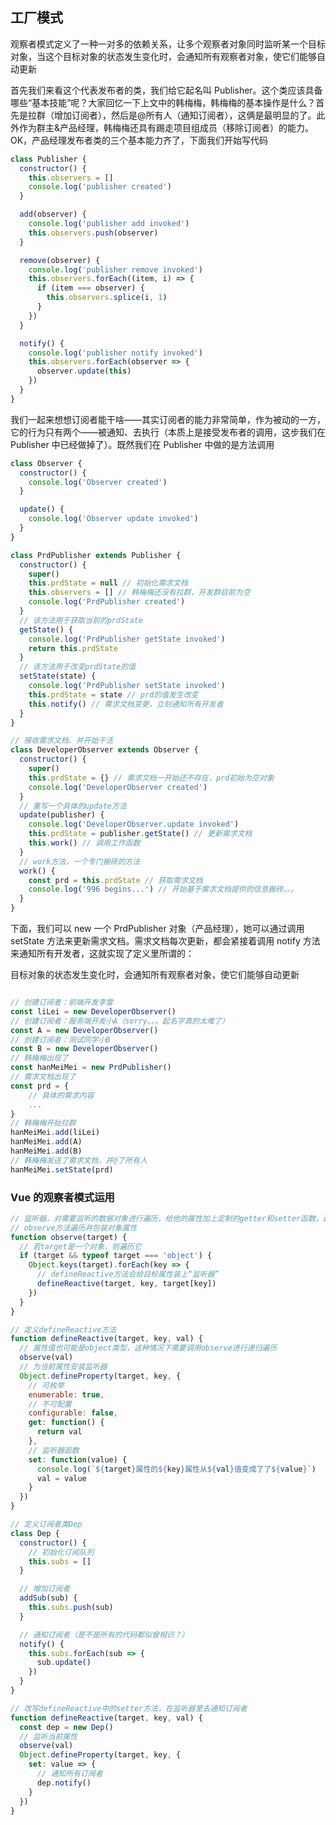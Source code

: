 ## 工厂模式

观察者模式定义了一种一对多的依赖关系，让多个观察者对象同时监听某一个目标对象，当这个目标对象的状态发生变化时，会通知所有观察者对象，使它们能够自动更新

首先我们来看这个代表发布者的类，我们给它起名叫 Publisher。这个类应该具备哪些“基本技能”呢？大家回忆一下上文中的韩梅梅，韩梅梅的基本操作是什么？首先是拉群（增加订阅者），然后是@所有人（通知订阅者），这俩是最明显的了。此外作为群主&产品经理，韩梅梅还具有踢走项目组成员（移除订阅者）的能力。OK，产品经理发布者类的三个基本能力齐了，下面我们开始写代码

```js
class Publisher {
  constructor() {
    this.observers = []
    console.log('publisher created')
  }

  add(observer) {
    console.log('publisher add invoked')
    this.observers.push(observer)
  }

  remove(observer) {
    console.log('publisher remove invoked')
    this.observers.forEach((item, i) => {
      if (item === observer) {
        this.observers.splice(i, 1)
      }
    })
  }

  notify() {
    console.log('publisher notify invoked')
    this.observers.forEach(observer => {
      observer.update(this)
    })
  }
}
```

我们一起来想想订阅者能干啥——其实订阅者的能力非常简单，作为被动的一方，它的行为只有两个——被通知、去执行（本质上是接受发布者的调用，这步我们在 Publisher 中已经做掉了）。既然我们在 Publisher 中做的是方法调用

```js
class Observer {
  constructor() {
    console.log('Observer created')
  }

  update() {
    console.log('Observer update invoked')
  }
}
```

```js
class PrdPublisher extends Publisher {
  constructor() {
    super()
    this.prdState = null // 初始化需求文档
    this.observers = [] // 韩梅梅还没有拉群，开发群目前为空
    console.log('PrdPublisher created')
  }
  // 该方法用于获取当前的prdState
  getState() {
    console.log('PrdPublisher getState invoked')
    return this.prdState
  }
  // 该方法用于改变prdState的值
  setState(state) {
    console.log('PrdPublisher setState invoked')
    this.prdState = state // prd的值发生改变
    this.notify() // 需求文档变更，立刻通知所有开发者
  }
}

// 接收需求文档、并开始干活
class DeveloperObserver extends Observer {
  constructor() {
    super()
    this.prdState = {} // 需求文档一开始还不存在，prd初始为空对象
    console.log('DeveloperObserver created')
  }
  // 重写一个具体的update方法
  update(publisher) {
    console.log('DeveloperObserver.update invoked')
    this.prdState = publisher.getState() // 更新需求文档
    this.work() // 调用工作函数
  }
  // work方法，一个专门搬砖的方法
  work() {
    const prd = this.prdState // 获取需求文档
    console.log('996 begins...') // 开始基于需求文档提供的信息搬砖。。。
  }
}
```

下面，我们可以 new 一个 PrdPublisher 对象（产品经理），她可以通过调用 setState 方法来更新需求文档。需求文档每次更新，都会紧接着调用 notify 方法来通知所有开发者，这就实现了定义里所谓的：

目标对象的状态发生变化时，会通知所有观察者对象，使它们能够自动更新

```js

// 创建订阅者：前端开发李雷
const liLei = new DeveloperObserver()
// 创建订阅者：服务端开发小A（sorry。。。起名字真的太难了）
const A = new DeveloperObserver()
// 创建订阅者：测试同学小B
const B = new DeveloperObserver()
// 韩梅梅出现了
const hanMeiMei = new PrdPublisher()
// 需求文档出现了
const prd = {
    // 具体的需求内容
    ...
}
// 韩梅梅开始拉群
hanMeiMei.add(liLei)
hanMeiMei.add(A)
hanMeiMei.add(B)
// 韩梅梅发送了需求文档，并@了所有人
hanMeiMei.setState(prd)

```

### Vue 的观察者模式运用

```js
// 监听器，对需要监听的数据对象进行遍历，给他的属性加上定制的getter和setter函数，这样当数据发生了改变，就会触发setter函数，从而通知到订阅者，这个setter函数就是我们的监听器
// observe方法遍历并包装对象属性
function observe(target) {
  // 若target是一个对象，则遍历它
  if (target && typeof target === 'object') {
    Object.keys(target).forEach(key => {
      // defineReactive方法会给目标属性装上“监听器”
      defineReactive(target, key, target[key])
    })
  }
}

// 定义defineReactive方法
function defineReactive(target, key, val) {
  // 属性值也可能是object类型，这种情况下需要调用observe进行递归遍历
  observe(val)
  // 为当前属性安装监听器
  Object.defineProperty(target, key, {
    // 可枚举
    enumerable: true,
    // 不可配置
    configurable: false,
    get: function() {
      return val
    },
    // 监听器函数
    set: function(value) {
      console.log(`${target}属性的${key}属性从${val}值变成了了${value}`)
      val = value
    }
  })
}

// 定义订阅者类Dep
class Dep {
  constructor() {
    // 初始化订阅队列
    this.subs = []
  }

  // 增加订阅者
  addSub(sub) {
    this.subs.push(sub)
  }

  // 通知订阅者（是不是所有的代码都似曾相识？）
  notify() {
    this.subs.forEach(sub => {
      sub.update()
    })
  }
}

// 改写defineReactive中的setter方法，在监听器里去通知订阅者
function defineReactive(target, key, val) {
  const dep = new Dep()
  // 监听当前属性
  observe(val)
  Object.defineProperty(target, key, {
    set: value => {
      // 通知所有订阅者
      dep.notify()
    }
  })
}
```
